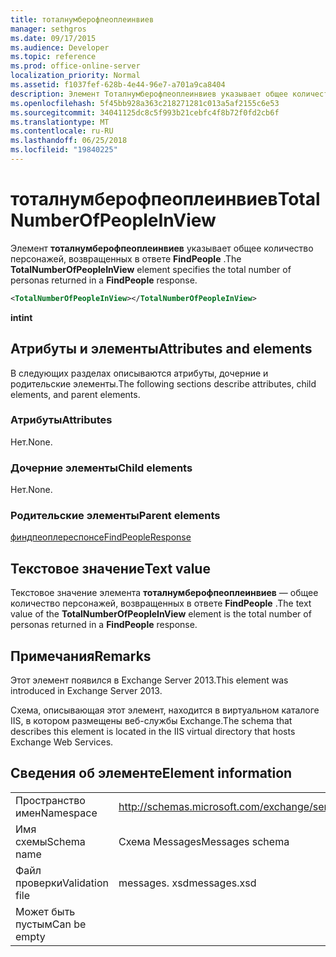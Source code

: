 ```yaml
---
title: тоталнумберофпеоплеинвиев
manager: sethgros
ms.date: 09/17/2015
ms.audience: Developer
ms.topic: reference
ms.prod: office-online-server
localization_priority: Normal
ms.assetid: f1037fef-628b-4e44-96e7-a701a9ca8404
description: Элемент Тоталнумберофпеоплеинвиев указывает общее количество персонажей, возвращенных в ответе FindPeople.
ms.openlocfilehash: 5f45bb928a363c218271281c013a5af2155c6e53
ms.sourcegitcommit: 34041125dc8c5f993b21cebfc4f8b72f0fd2cb6f
ms.translationtype: MT
ms.contentlocale: ru-RU
ms.lasthandoff: 06/25/2018
ms.locfileid: "19840225"
---
```

# <a name="totalnumberofpeopleinview"></a><span data-ttu-id="4c95a-103">тоталнумберофпеоплеинвиев</span><span class="sxs-lookup"><span data-stu-id="4c95a-103">TotalNumberOfPeopleInView</span></span>

<span data-ttu-id="4c95a-104">Элемент **тоталнумберофпеоплеинвиев** указывает общее количество персонажей, возвращенных в ответе **FindPeople** .</span><span class="sxs-lookup"><span data-stu-id="4c95a-104">The **TotalNumberOfPeopleInView** element specifies the total number of personas returned in a **FindPeople** response.</span></span> 
  
```XML
<TotalNumberOfPeopleInView></TotalNumberOfPeopleInView>
```

 <span data-ttu-id="4c95a-105">**int**</span><span class="sxs-lookup"><span data-stu-id="4c95a-105">**int**</span></span>
## <a name="attributes-and-elements"></a><span data-ttu-id="4c95a-106">Атрибуты и элементы</span><span class="sxs-lookup"><span data-stu-id="4c95a-106">Attributes and elements</span></span>

<span data-ttu-id="4c95a-107">В следующих разделах описываются атрибуты, дочерние и родительские элементы.</span><span class="sxs-lookup"><span data-stu-id="4c95a-107">The following sections describe attributes, child elements, and parent elements.</span></span>
  
### <a name="attributes"></a><span data-ttu-id="4c95a-108">Атрибуты</span><span class="sxs-lookup"><span data-stu-id="4c95a-108">Attributes</span></span>

<span data-ttu-id="4c95a-109">Нет.</span><span class="sxs-lookup"><span data-stu-id="4c95a-109">None.</span></span>
  
### <a name="child-elements"></a><span data-ttu-id="4c95a-110">Дочерние элементы</span><span class="sxs-lookup"><span data-stu-id="4c95a-110">Child elements</span></span>

<span data-ttu-id="4c95a-111">Нет.</span><span class="sxs-lookup"><span data-stu-id="4c95a-111">None.</span></span>
  
### <a name="parent-elements"></a><span data-ttu-id="4c95a-112">Родительские элементы</span><span class="sxs-lookup"><span data-stu-id="4c95a-112">Parent elements</span></span>

[<span data-ttu-id="4c95a-113">финдпеоплереспонсе</span><span class="sxs-lookup"><span data-stu-id="4c95a-113">FindPeopleResponse</span></span>](findpeopleresponse.md)
  
## <a name="text-value"></a><span data-ttu-id="4c95a-114">Текстовое значение</span><span class="sxs-lookup"><span data-stu-id="4c95a-114">Text value</span></span>

<span data-ttu-id="4c95a-115">Текстовое значение элемента **тоталнумберофпеоплеинвиев** — общее количество персонажей, возвращенных в ответе **FindPeople** .</span><span class="sxs-lookup"><span data-stu-id="4c95a-115">The text value of the **TotalNumberOfPeopleInView** element is the total number of personas returned in a **FindPeople** response.</span></span> 
  
## <a name="remarks"></a><span data-ttu-id="4c95a-116">Примечания</span><span class="sxs-lookup"><span data-stu-id="4c95a-116">Remarks</span></span>

<span data-ttu-id="4c95a-117">Этот элемент появился в Exchange Server 2013.</span><span class="sxs-lookup"><span data-stu-id="4c95a-117">This element was introduced in Exchange Server 2013.</span></span>
  
<span data-ttu-id="4c95a-118">Схема, описывающая этот элемент, находится в виртуальном каталоге IIS, в котором размещены веб-службы Exchange.</span><span class="sxs-lookup"><span data-stu-id="4c95a-118">The schema that describes this element is located in the IIS virtual directory that hosts Exchange Web Services.</span></span>
  
## <a name="element-information"></a><span data-ttu-id="4c95a-119">Сведения об элементе</span><span class="sxs-lookup"><span data-stu-id="4c95a-119">Element information</span></span>

|||
|:-----|:-----|
|<span data-ttu-id="4c95a-120">Пространство имен</span><span class="sxs-lookup"><span data-stu-id="4c95a-120">Namespace</span></span>  <br/> |http://schemas.microsoft.com/exchange/services/2006/messages  <br/> |
|<span data-ttu-id="4c95a-121">Имя схемы</span><span class="sxs-lookup"><span data-stu-id="4c95a-121">Schema name</span></span>  <br/> |<span data-ttu-id="4c95a-122">Схема Messages</span><span class="sxs-lookup"><span data-stu-id="4c95a-122">Messages schema</span></span>  <br/> |
|<span data-ttu-id="4c95a-123">Файл проверки</span><span class="sxs-lookup"><span data-stu-id="4c95a-123">Validation file</span></span>  <br/> |<span data-ttu-id="4c95a-124">messages. xsd</span><span class="sxs-lookup"><span data-stu-id="4c95a-124">messages.xsd</span></span>  <br/> |
|<span data-ttu-id="4c95a-125">Может быть пустым</span><span class="sxs-lookup"><span data-stu-id="4c95a-125">Can be empty</span></span>  <br/> ||
   

